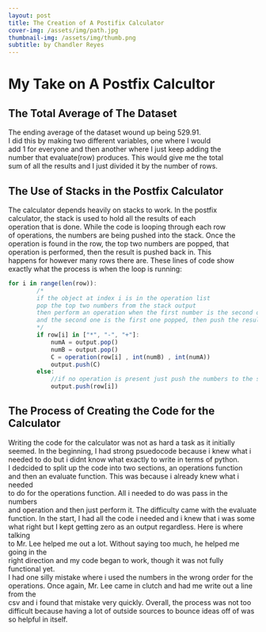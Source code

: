 ```yaml
---
layout: post
title: The Creation of A Postifix Calculator
cover-img: /assets/img/path.jpg
thumbnail-img: /assets/img/thumb.png
subtitle: by Chandler Reyes
---
```


# My Take on A Postfix Calcultor

## The Total Average of The Dataset
The ending average of the dataset wound up being 529.91.  
I did this by making two different variables, one where I would  
add 1 for everyone and then another where I just keep adding the  
number that evaluate(row) produces. This would give me the total  
sum of all the results and I just divided it by the number of rows.

## The Use of Stacks in the Postfix Calculator
The calculator depends heavily on stacks to work. In the postfix  
calculator, the stack is used to hold all the results of each  
operation that is done. While the code is looping through each row  
of operations, the numbers are being pushed into the stack. Once the  
operation is found in the row, the top two numbers are popped, that  
operation is performed, then the result is pushed back in. This  
happens for however many rows there are. These lines of code show  
exactly what the process is when the loop is running:
```javascript
for i in range(len(row)):
        /*
        if the object at index i is in the operation list
        pop the top two numbers from the stack output
        then perform an operation when the first number is the second one popped 
        and the second one is the first one popped, then push the result back in
        */
        if row[i] in ["*", "-", "+"]:
            numA = output.pop()
            numB = output.pop()
            C = operation(row[i] , int(numB) , int(numA))
            output.push(C)
        else:
            //if no operation is present just push the numbers to the stack
            output.push(row[i])
```

## The Process of Creating the Code for the Calculator
Writing the code for the calculator was not as hard a task as it initially  
seemed. In the beginning, I had strong psuedocode because i knew what i  
needed to do but i didnt know what exactly to write in terms of python.  
I dedcided to split up the code into two sections, an operations function  
and then an evaluate function. This was because i already knew what i needed  
to do for the operations function. All i needed to do was pass in the numbers  
and operation and then just perform it. The difficulty came with the evaluate  
function. In the start, I had all the code i needed and i knew that i was some  
what right but I kept getting zero as an output regardless. Here is where talking  
to Mr. Lee helped me out a lot. Without saying too much, he helped me going in the  
right direction and my code began to work, though it was not fully functional yet.  
I had one silly mistake where i used the numbers in the wrong order for the  
operations. Once again, Mr. Lee came in clutch and had me write out a line from the  
csv and i found that mistake very quickly. Overall, the process was not too  
difficult because having a lot of outside sources to bounce ideas off of was  
so helpful in itself.